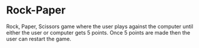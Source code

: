 # Rock-Paper

Rock, Paper, Scissors game where the user plays against the computer until either the user or computer gets 5 points. Once 5 points are made then the user can restart the game.
